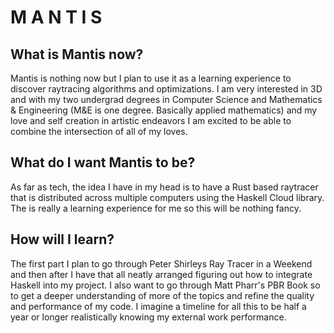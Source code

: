 # M A N T I S

## What is Mantis now?

Mantis is nothing now but I plan to use it as a learning experience to discover raytracing algorithms and optimizations. I am very interested in 3D and with my two undergrad degrees in Computer Science and Mathematics & Engineering (M&E is one degree. Basically applied mathematics) and my love and self creation in artistic endeavors I am excited to be able to combine the intersection of all of my loves.

## What do I want Mantis to be?

As far as tech, the idea I have in my head is to have a Rust based raytracer that is distributed across multiple computers using the Haskell Cloud library. The is really a learning experience for me so this will be nothing fancy.

## How will I learn?

The first part I plan to go through Peter Shirleys Ray Tracer in a Weekend and then after I have that all neatly arranged figuring out how to integrate Haskell into my project. I also want to go through Matt Pharr's PBR Book so to get a deeper understanding of more of the topics and refine the quality and performance of my code. I imagine a timeline for all this to be half a year or longer realistically knowing my external work performance.